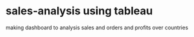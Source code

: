 # sales-analysis using tableau
making dashboard to analysis sales and orders and profits over countries
